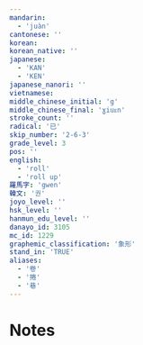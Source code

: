```yaml
---
mandarin:
  - 'juàn'
cantonese: ''
korean:
korean_native: ''
japanese:
  - 'KAN'
  - 'KEN'
japanese_nanori: ''
vietnamese:
middle_chinese_initial: 'g'
middle_chinese_final: 'ɣiuᴇn'
stroke_count: ''
radical: '已'
skip_number: '2-6-3'
grade_level: 3
pos: ''
english:
  - 'roll'
  - 'roll up'
羅馬字: 'gwen'
韓文: '권'
joyo_level: ''
hsk_level: ''
hanmun_edu_level: ''
danayo_id: 3105
mc_id: 1229
graphemic_classification: '象形'
stand_in: 'TRUE'
aliases:
  - '卷'
  - '捲'
  - '巷'
---
```


# Notes
